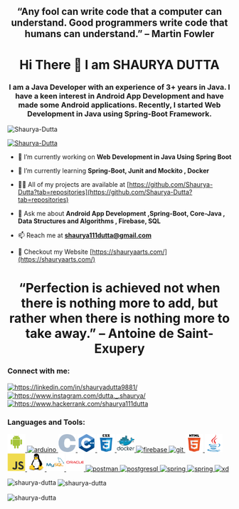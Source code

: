 <h2 align="center">“Any fool can write code that a computer can understand. Good programmers write code that humans can understand.” – Martin Fowler</h1>
<h1 align="center">Hi There 👋 I am <strong>SHAURYA DUTTA</strong></h1>
<h3 align="center">I am a Java Developer with an experience of 3+ years in Java. I have a keen interest in Android App Development and have made some Android applications. Recently, I started Web Development in Java using Spring-Boot Framework.</h3>

<p align="left"> <img src="https://komarev.com/ghpvc/?username=Shaurya-Dutta&label=Profile%20views&color=0e75b6&style=flat" alt="Shaurya-Dutta" /> </p>

<p align="left"> <a href="https://github.com/ryo-ma/github-profile-trophy"><img src="https://github-profile-trophy.vercel.app/?username=Shaurya-Dutta" alt="Shaurya-Dutta" /></a> </p>

- 🔭 I’m currently working on **Web Development in Java Using Spring Boot**

- 🌱 I’m currently learning **Spring-Boot, Junit and Mockito , Docker**

- 👨‍💻 All of my projects are available at [https://github.com/Shaurya-Dutta?tab=repositories](https://github.com/Shaurya-Dutta?tab=repositories)

- 💬 Ask me about **Android App Development ,Spring-Boot, Core-Java , Data Structures and Algorithms , Firebase, SQL**

- 📫 Reach me at **shaurya111dutta@gmail.com**

- 📄 Checkout my Website [https://shauryaarts.com/](https://shauryaarts.com/)

<h1 align="center">“Perfection is achieved not when there is nothing more to add, but rather when there is nothing more to take away.” – Antoine de Saint-Exupery</h1>

<h3 align="left">Connect with me:</h3>
<p align="left">
<a href="https://linkedin.com/in/shauryadutta9881/" target="blank"><img align="center" src="https://cdn.jsdelivr.net/npm/simple-icons@3.0.1/icons/linkedin.svg" alt="https://linkedin.com/in/shauryadutta9881/" height="30" width="40" /></a>
<a href="https://instagram.com/dutta._.shaurya/" target="blank"><img align="center" src="https://cdn.jsdelivr.net/npm/simple-icons@3.0.1/icons/instagram.svg" alt="https://www.instagram.com/dutta._.shaurya/" height="30" width="40" /></a>
<a href="https://www.hackerrank.com/shaurya111dutta" target="blank"><img align="center" src="https://cdn.jsdelivr.net/npm/simple-icons@3.0.1/icons/hackerrank.svg" alt="https://www.hackerrank.com/shaurya111dutta" height="30" width="40" /></a>
</p>

<h3 align="left">Languages and Tools:</h3>
<p align="left"> <a href="https://developer.android.com" target="_blank"> <img src="https://raw.githubusercontent.com/devicons/devicon/master/icons/android/android-original-wordmark.svg" alt="android" width="40" height="40"/> </a> <a href="https://www.arduino.cc/" target="_blank"> <img src="https://cdn.worldvectorlogo.com/logos/arduino-1.svg" alt="arduino" width="40" height="40"/> </a> <a href="https://www.cprogramming.com/" target="_blank"> <img src="https://raw.githubusercontent.com/devicons/devicon/master/icons/c/c-original.svg" alt="c" width="40" height="40"/> </a> <a href="https://www.w3schools.com/cpp/" target="_blank"> <img src="https://raw.githubusercontent.com/devicons/devicon/master/icons/cplusplus/cplusplus-original.svg" alt="cplusplus" width="40" height="40"/> </a> <a href="https://www.w3schools.com/css/" target="_blank"> <img src="https://raw.githubusercontent.com/devicons/devicon/master/icons/css3/css3-original-wordmark.svg" alt="css3" width="40" height="40"/> </a> <a href="https://www.docker.com/" target="_blank"> <img src="https://raw.githubusercontent.com/devicons/devicon/master/icons/docker/docker-original-wordmark.svg" alt="docker" width="40" height="40"/> </a> <a href="https://firebase.google.com/" target="_blank"> <img src="https://www.vectorlogo.zone/logos/firebase/firebase-icon.svg" alt="firebase" width="40" height="40"/> </a>  <a href="https://git-scm.com/" target="_blank"> <img src="https://www.vectorlogo.zone/logos/git-scm/git-scm-icon.svg" alt="git" width="40" height="40"/> </a> <a href="https://www.w3.org/html/" target="_blank"> <img src="https://raw.githubusercontent.com/devicons/devicon/master/icons/html5/html5-original-wordmark.svg" alt="html5" width="40" height="40"/> </a> <a href="https://www.java.com" target="_blank"> <img src="https://raw.githubusercontent.com/devicons/devicon/master/icons/java/java-original.svg" alt="java" width="40" height="40"/> </a> <a href="https://developer.mozilla.org/en-US/docs/Web/JavaScript" target="_blank"> <img src="https://raw.githubusercontent.com/devicons/devicon/master/icons/javascript/javascript-original.svg" alt="javascript" width="40" height="40"/> </a> <a href="https://www.linux.org/" target="_blank"> <img src="https://raw.githubusercontent.com/devicons/devicon/master/icons/linux/linux-original.svg" alt="linux" width="40" height="40"/> </a> <a href="https://www.mysql.com/" target="_blank"> <img src="https://raw.githubusercontent.com/devicons/devicon/master/icons/mysql/mysql-original-wordmark.svg" alt="mysql" width="40" height="40"/> </a> <a href="https://www.oracle.com/" target="_blank"> <img src="https://raw.githubusercontent.com/devicons/devicon/master/icons/oracle/oracle-original.svg" alt="oracle" width="40" height="40"/> </a> <a href="https://postman.com" target="_blank"> <img src="https://www.vectorlogo.zone/logos/getpostman/getpostman-icon.svg" alt="postman" width="40" height="40"/> </a> <a href="https://www.postgresql.org/" target="_blank"> <img src="https://www.vectorlogo.zone/logos/postgresql/postgresql-icon.svg" alt="postgresql" width="40" height="40"/> </a>
  <a href="https://spring.io/" target="_blank"> <img src="https://www.vectorlogo.zone/logos/springio/springio-icon.svg" alt="spring" width="40" height="40"/> </a> <a href="https://dbeaver.com/" target="_blank"> <img src="https://upload.wikimedia.org/wikipedia/commons/thumb/b/b5/DBeaver_logo.svg/256px-DBeaver_logo.svg.png" alt="spring" width="40" height="40"/> </a><a href="https://www.adobe.com/products/xd.html" target="_blank"> <img src="https://cdn.worldvectorlogo.com/logos/adobe-xd.svg" alt="xd" width="40" height="40"/> </a> </p>

<p><img align="left" src="https://github-readme-stats.vercel.app/api/top-langs?username=shaurya-dutta&show_icons=true&locale=en&layout=compact" alt="shaurya-dutta" /></p>

<p>&nbsp;<img align="center" src="https://github-readme-stats.vercel.app/api?username=shaurya-dutta&show_icons=true&locale=en" alt="shaurya-dutta" /></p>

<p><img align="center" src="https://github-readme-streak-stats.herokuapp.com/?user=shaurya-dutta&" alt="shaurya-dutta" /></p>
